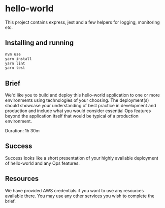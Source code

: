 # hello-world

This project contains express, jest and a few helpers for logging, monitoring etc.

## Installing and running

```sh
nvm use
yarn install
yarn lint
yarn test
```

## Brief

We'd like you to build and deploy this hello-world application to one or more environments using technologies of your choosing. The deployment(s) should showcase your understanding of best practice in development and production and include what you would consider essential Ops features beyond the application itself that would be typical of a production environment.

Duration: 1h 30m

## Success

Success looks like a short presentation of your highly available deployment of hello-world and any Ops features.

## Resources

We have provided AWS credentials if you want to use any resources available there. You may use any other services you wish to complete the brief.
